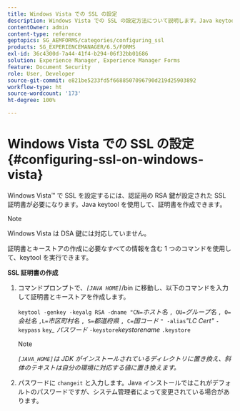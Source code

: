 ```yaml
---
title: Windows Vista での SSL の設定
description: Windows Vista での SSL の設定方法について説明します。Java keytool を使用して実行し、認証用の RSA 鍵を含む SSL 証明書を生成します。
contentOwner: admin
content-type: reference
geptopics: SG_AEMFORMS/categories/configuring_ssl
products: SG_EXPERIENCEMANAGER/6.5/FORMS
exl-id: 36c4300d-7a44-41f4-b294-06f32bb01686
solution: Experience Manager, Experience Manager Forms
feature: Document Security
role: User, Developer
source-git-commit: e821be5233fd5f6688507096790d219d25903892
workflow-type: ht
source-wordcount: '173'
ht-degree: 100%

---
```


# Windows Vista での SSL の設定 {#configuring-ssl-on-windows-vista}

Windows Vista™ で SSL を設定するには、認証用の RSA 鍵が設定された SSL 証明書が必要になります。Java keytool を使用して、証明書を作成できます。

>[!NOTE]
>
>Windows Vista は DSA 鍵には対応していません。

証明書とキーストアの作成に必要なすべての情報を含む 1 つのコマンドを使用して、keytool を実行できます。

**SSL 証明書の作成**

1. コマンドプロンプトで、*`[JAVA HOME]`*/bin に移動し、以下のコマンドを入力して証明書とキーストアを作成します。

   `keytool -genkey -keyalg RSA -dname "CN=`*ホスト名* `, OU=`*グループ名* `, O=`*会社名* `,L=`*市区町村名* `, S=`*都道府県* `, C=`*国コード* `" -alias`*&quot;LC Cert&quot;* `-keypass` `key`*_* *パスワード* `-keystore`*keystorename* `.keystore`

   >[!NOTE]
   >
   >*`[JAVA_HOME]`は JDK がインストールされているディレクトリに置き換え、斜体のテキストは自分の環境に対応する値に置き換えます。*

1. パスワードに `changeit` と入力します。Java インストールではこれがデフォルトのパスワードですが、システム管理者によって変更されている場合があります。
